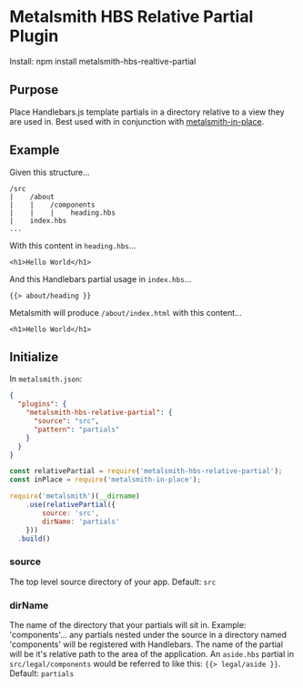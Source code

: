# Metalsmith HBS Relative Partial Plugin
Install: npm install metalsmith-hbs-realtive-partial

## Purpose

Place Handlebars.js template partials in a directory relative to a view they are used in. Best used with in conjunction with [metalsmith-in-place](https://github.com/superwolff/metalsmith-in-place).

## Example

Given this structure...
```
/src
|    /about
|    |    /components
|    |    |    heading.hbs
|    index.hbs
...
```

With this content in `heading.hbs`...
```
<h1>Hello World</h1>
```

And this Handlebars partial usage in `index.hbs`...
```
{{> about/heading }}
```

Metalsmith will produce `/about/index.html` with this content...
```
<h1>Hello World</h1>
```

## Initialize

In `metalsmith.json`:

```json
{
  "plugins": {
    "metalsmith-hbs-relative-partial": {
      "source": "src",
      "pattern": "partials"
    }
  }
}
```

```js
const relativePartial = require('metalsmith-hbs-relative-partial');
const inPlace = require('metalsmith-in-place');

require('metalsmith')(__dirname)
    .use(relativePartial({
        source: 'src',
        dirName: 'partials'
    }))
  .build()
```

### source
The top level source directory of your app.
Default: `src`

### dirName
The name of the directory that your partials will sit in.
Example: 'components'... any partials nested under the source in a directory named 'components' will be registered with Handlebars.
The name of the partial will be it's relative path to the area of the application. An `aside.hbs` partial in `src/legal/components` would be referred to like this: `{{> legal/aside }}`.
Default: `partials`
